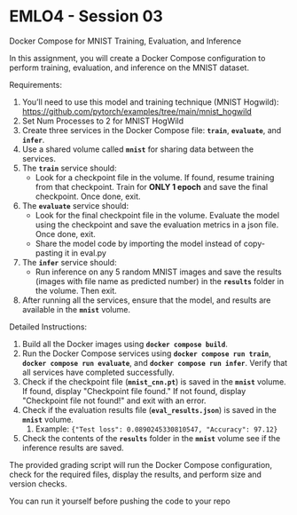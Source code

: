 # EMLO4 - Session 03

Docker Compose for MNIST Training, Evaluation, and Inference

In this assignment, you will create a Docker Compose configuration to perform training, evaluation, and inference on the MNIST dataset.

Requirements:

1. You’ll need to use this model and training technique (MNIST Hogwild): https://github.com/pytorch/examples/tree/main/mnist_hogwild
2. Set Num Processes to 2 for MNIST HogWild
3. Create three services in the Docker Compose file: **`train`**, **`evaluate`**, and **`infer`**.
4. Use a shared volume called **`mnist`** for sharing data between the services.
5. The **`train`** service should:
    - Look for a checkpoint file in the volume. If found, resume training from that checkpoint. Train for **ONLY 1 epoch** and save the final checkpoint. Once done, exit.
6. The **`evaluate`** service should:
    - Look for the final checkpoint file in the volume. Evaluate the model using the checkpoint and save the evaluation metrics in a json file. Once done, exit.
    - Share the model code by importing the model instead of copy-pasting it in eval.py
7. The **`infer`** service should:
    - Run inference on any 5 random MNIST images and save the results (images with file name as predicted number) in the **`results`** folder in the volume. Then exit.
8. After running all the services, ensure that the model, and results are available in the **`mnist`** volume.

Detailed Instructions:

1. Build all the Docker images using **`docker compose build`**.
2. Run the Docker Compose services using **`docker compose run train`**, **`docker compose run evaluate`**, and **`docker compose run infer`**. Verify that all services have completed successfully.
3. Check if the checkpoint file (**`mnist_cnn.pt`**) is saved in the **`mnist`** volume. If found, display "Checkpoint file found." If not found, display "Checkpoint file not found!" and exit with an error.
4. Check if the evaluation results file (**`eval_results.json`**) is saved in the **`mnist`** volume.
    1. Example: `{"Test loss": 0.0890245330810547, "Accuracy": 97.12}`
5. Check the contents of the **`results`** folder in the **`mnist`** volume see if the inference results are saved.

The provided grading script will run the Docker Compose configuration, check for the required files, display the results, and perform size and version checks.

You can run it yourself before pushing the code to your repo
